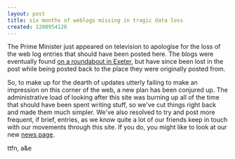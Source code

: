```yaml
---
layout: post
title: six months of weblogs missing in tragic data loss
created: 1200954126
---
```

The Prime Minister just appeared on television to apologise for the loss of the web log entries that should have been posted here.  The blogs were eventually found <a href="http://news.bbc.co.uk/2/hi/uk_news/england/devon/7198043.stm">on a roundabout in Exeter</a>, but  have since been lost in the post while being posted back to the place they were originally posted from. 

So, to make up for the dearth of updates utterly failing to make an impression on this corner of the web, a new plan has been conjured up.  The administrative load of looking after this site was burning up all of the time that should have been spent writing stuff, so we've cut things right back and made them much simpler.  We've also resolved to try and post more frequent, if brief, entries, as we know quite a lot of our friends keep in touch with our movements through this site.  If you do, you might like to look at our new <a href="/news/">news page</a>.

ttfn,
a&e
<!-- break -->

